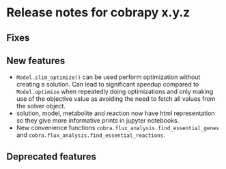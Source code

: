 # Release notes for cobrapy x.y.z

## Fixes

## New features

- `Model.slim_optimize()` can be used perform optimization without
  creating a solution. Can lead to significant speedup compared to
  `Model.optimize` when repeatedly doing optimizations and only making
  use of the objective value as avoiding the need to fetch all values
  from the solver object.
- solution, model, metabolite and reaction now have html
  representation so they give more informative prints in jupyter
  notebooks.
- New convenience functions `cobra.flux_analysis.find_essential_genes` and
  `cobra.flux_analysis.find_essential_reactions`.

## Deprecated features

